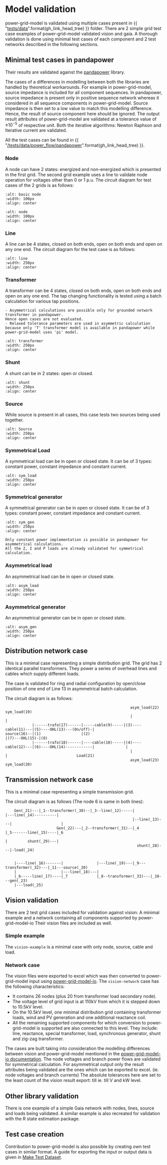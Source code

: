 <!--
SPDX-FileCopyrightText: 2022 Contributors to the Power Grid Model project <dynamic.grid.calculation@alliander.com>

SPDX-License-Identifier: MPL-2.0
-->

# Model validation

power-grid-model is validated using multiple cases present in {{ "[tests/data]({}/tests/data)".format(gh_link_head_tree) }} folder.
There are 2 simple grid test case examples of power-grid-model validated vision and gaia. 
A thorough validation is done using minimal test cases of each component and 2 test networks described in the following sections.

## Minimal test cases in pandapower

Their results are validated against the [pandapower](http://www.pandapower.org/) library.

The cases of a differences in modelling between both the libraries are handled by theoretical workarounds.
For example in power-grid-model, source impedance is included for all component sequences. 
In pandapower, source impedance is present only in positive sequence network whereas it considered in all sequence components in power-grid-model.
Source impedance is then set to a low value to match this modelling difference.
Hence, the result of source component here should be ignored.
The output result attributes of power-grid-model are validated at a tolerance value of $\pm10^{-5}$ of respective unit.
Both the iterative algorithms: Newton Raphson and Iterative current are validated.

All the test cases can be found in {{ "[/tests/data/power_flow/pandapower]({}/tests/data/power_flow/pandapower)".format(gh_link_head_tree) }}. 

### Node 

A node can have 2 states: energized and non-energized which is presented in the first grid.
The second grid example uses a line to validate node operation for voltages other than 0 or 1 p.u.
The circuit diagram for test cases of the 2 grids is as follows:

```{image} ../images/validation/basic_node.svg
:alt: basic node
:width: 100px
:align: center
```
```{image} ../images/validation/node.svg
:alt: node
:width: 100px
:align: center
```

### Line

A line can be 4 states, closed on both ends, open on both ends and open on any one end.
The circuit diagram for the test case is as follows:
```{image} ../images/validation/line.svg
:alt: line
:width: 250px
:align: center
```

### Transformer

A transformer can be 4 states, closed on both ends, open on both ends and open on any one end.
The tap changing functionality is tested using a batch calculation for various tap positions.

```{note}
- Asymmetrical calculations are possible only for grounded network transformer in pandapower. 
Hence open cases are not evaluated.
- Relaxed tolerance parameters are used in asymmetric calculation 
because only 'T' transformer model is available in pandapower while power-grid-model uses 'pi' model.
```
```{image} ../images/validation/transformer.svg
:alt: transformer
:width: 250px
:align: center
```

### Shunt

A shunt can be in 2 states: open or closed.
```{image} ../images/validation/shunt.svg
:alt: shunt
:width: 250px
:align: center
```

### Source

While source is present in all cases, this case tests two sources being used together.
```{image} ../images/validation/source.svg
:alt: Source
:width: 250px
:align: center
```

### Symmetrical Load

A symmetrical load can be in open or closed state. It can be of 3 types: constant power, constant impedance and constant current.
```{image} ../images/validation/sym_load.svg
:alt: sym_load
:width: 250px
:align: center
```

### Symmetrical generator

A symmetrical generator can be in open or closed state. It can be of 3 types: constant power, constant impedance and constant current.
```{image} ../images/validation/sym_gen.svg
:alt: sym_gen
:width: 250px
:align: center
```

```{note}
Only constant power implementation is possible in pandapower for asymmetrical calculations. 
All the Z, I and P loads are already validated for symmetrical calculation.
```

### Asymmetrical load

An asymmetrical load can be in open or closed state. 
```{image} ../images/validation/asym_load.svg
:alt: asym_load
:width: 250px
:align: center
```

### Asymmetrical generator

An asymmetrical generator can be in open or closed state.
```{image} ../images/validation/asym_gen.svg
:alt: asym_gen
:width: 250px
:align: center
```

## Distribution network case

This is a minimal case representing a simple distribution grid. 
The grid has 2 identical parallel transformers. 
They power a series of overhead lines and cables which supply different loads.

The case is validated for ring and radial configuration by open/close position of 
one end of Line 13 in asymmetrical batch calculation.

The circuit diagram is as follows:
```
                                                        asym_load(22)       sym_load(19)
                                                        |                   |
            |------trafo(17)------|-----cable(9)-----|(3)----cable(11)---|(5)----OHL(13)---(On/off)-|
source(16)--|(1)                  |(2)                                                              |(7)---OHL(15)-|(8)
            |------trafo(18)------|----cable(10)-----|(4)----cable(12)---|(6)----OHL(14)------------|              |
                                                        |                   |                               Load(21)
                                                        asym_load(23)       sym_load(20)
```

## Transmission network case

This is a minimal case representing a simple transmission grid. 

The circuit diagram is as follows (The node 6 is same in both lines):
```
    Gen(_21)---|_1--transformer(_30)--|_3--line(_12)-----|              |---line(_14)----------|
                                                         |--line(_13)---|                      |
                       Gen(_22)---|_2--transformer(_31)--|_4            |_5-------line(_15)----|_6
                                                                        |         shunt(_29)---|
                                                           shunt(_28)---|-load(_24)
                                                         

    |----line(_16)-------|               |---line(_19)---|_9---transformer(_32)---|_11---source(_20)
    |                    |---line(_18)---|
    |_6-----line(_17)----|_7             |_8--transformer(_33)---|_10---gen(_23)
    |---load(_25)
```


## Vision validation

There are 2 test grid cases included for validation against vision: A minimal example and a network containing all components supported by power-grid-model-io
Their vision files are included as well.

### Simple example

The `vision-example` is a minimal case with only node, source, cable and load.

### Network case

The vision files were exported to excel which was then converted to power-grid-model input using [power-grid-model-io](https://github.com/PowerGridModel/power-grid-model-io).
The `vision-network` case has the following characteristics:
- It contains 26 nodes (plus 20 from transformer load secondary node). 
- The voltage level of grid input is at 110kV from which it is stepped down to 10.5kV level. 
- On the 10.5kV level, one minimal distribution grid containing transformer loads, wind and PV generation and one additional reactance coil. 
- All the remaining supported components for which conversion to power-grid-model is supported are also connected to this level.
They include: line, reactance, special transformer, load, synchronous generator, shunt and zig-zag transformer.

The cases are built taking into consideration the modelling differences between vision and power-grid-model mentioned in the [power-grid-model-io documentation](https://power-grid-model-io.readthedocs.io/).
The node voltages and branch power flows are validated for symmetrical calculation.
For asymmetrical output only the result attributes being validated are the ones which can be exported to excel. (ie. node voltages and branch currents)
The absolute tolerances here are set to the least count of the vision result export: till ie. till V and kW level.

## Other library validation

There is one example of a simple Gaia network with nodes, lines, source and loads being validated.
A similar example is also recreated for validation with the R state estimation package.

## Test case creation

Contribution to power-grid-model is also possible by creating own test cases in similar format. 
A guide for exporting the input or output data is given in [Make Test Dataset](../examples/Make%20Test%20Dataset.ipynb).
